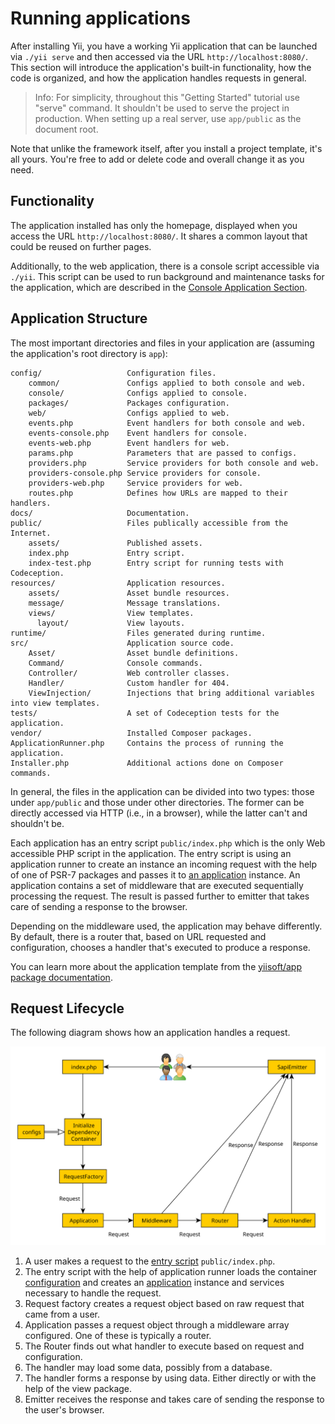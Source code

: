 # Running applications

After installing Yii, you have a working Yii application that can be launched via `./yii serve` and then
accessed via the URL `http://localhost:8080/`. This section will introduce the application's built-in functionality,
how the code is organized, and how the application handles requests in general.

> Info: For simplicity, throughout this "Getting Started" tutorial use "serve" command. It shouldn't be used
> to serve the project in production. When setting up a real server, use `app/public` as the document root.
  
Note that unlike the framework itself, after you install a project template, it's all yours. You're free to add or delete
code and overall change it as you need.


## Functionality <span id="functionality"></span>

The application installed has only the homepage, displayed when you access the URL `http://localhost:8080/`.
It shares a common layout that could be reused on further pages.

<!--
You should also see a toolbar at the bottom of the browser window.
This is useful [debugger tool](https://github.com/yiisoft/yii-debug) provided by Yii to record and display a lot of
debugging information, such as log messages, response statuses, the database queries run, and so on.
-->

Additionally, to the web application, there is a console script accessible via `./yii`.
This script can be used to run background and maintenance tasks for the application, which are described
in the [Console Application Section](../tutorial/console.md).


## Application Structure <span id="application-structure"></span>

The most important directories and files in your application are (assuming the application's root directory is `app`):

```
config/                   Configuration files.
    common/               Configs applied to both console and web.
    console/              Configs applied to console.
    packages/             Packages configuration.
    web/                  Configs applied to web.
    events.php            Event handlers for both console and web.
    events-console.php    Event handlers for console.
    events-web.php        Event handlers for web.
    params.php            Parameters that are passed to configs.
    providers.php         Service providers for both console and web.
    providers-console.php Service providers for console.
    providers-web.php     Service providers for web.
    routes.php            Defines how URLs are mapped to their handlers.
docs/                     Documentation.
public/                   Files publically accessible from the Internet.
    assets/               Published assets.
    index.php             Entry script.
    index-test.php        Entry script for running tests with Codeception.
resources/                Application resources.
    assets/               Asset bundle resources.
    message/              Message translations.
    views/                View templates.
      layout/             View layouts.
runtime/                  Files generated during runtime.
src/                      Application source code.
    Asset/                Asset bundle definitions.
    Command/              Console commands.
    Controller/           Web controller classes.
    Handler/              Custom handler for 404.
    ViewInjection/        Injections that bring additional variables into view templates.
tests/                    A set of Codeception tests for the application.
vendor/                   Installed Composer packages.
ApplicationRunner.php     Contains the process of running the application.
Installer.php             Additional actions done on Composer commands.
```

In general, the files in the application can be divided into two types: those under `app/public` and those
under other directories. The former can be directly accessed via HTTP (i.e., in a browser), while the latter can't
and shouldn't be.

Each application has an entry script `public/index.php` which is the only Web accessible PHP script in the application.
The entry script is using an application runner to create an instance an incoming request with the help of one of PSR-7 packages
and passes it to [an application](../structure/application.md) instance. An application contains a set of
middleware that are executed sequentially processing the request. The result is passed further to emitter
that takes care of sending a response to the browser.

Depending on the middleware used, the application may behave differently. By default, there is a router
that, based on URL requested and configuration, chooses a handler that's executed to produce a response.

You can learn more about the application template from
the [yiisoft/app package documentation](https://github.com/yiisoft/app/blob/master/README.md).

## Request Lifecycle <span id="request-lifecycle"></span>

The following diagram shows how an application handles a request.

![Request Lifecycle](img/request-lifecycle.svg)

1. A user makes a request to the [entry script](../structure/entry-script.md) `public/index.php`.
2. The entry script with the help of application runner loads
   the container [configuration](../concept/configuration.md) and creates
   an [application](../structure/application.md) instance and services necessary to handle the request.
3. Request factory creates a request object based on raw request that came from a user.
4. Application passes a request object through a middleware array configured. One of these is typically a router.
5. The Router finds out what handler to execute based on request and configuration.
6. The handler may load some data, possibly from a database.
7. The handler forms a response by using data. Either directly or with the help of the view package.
8. Emitter receives the response and takes care of sending the response to the user's browser.

